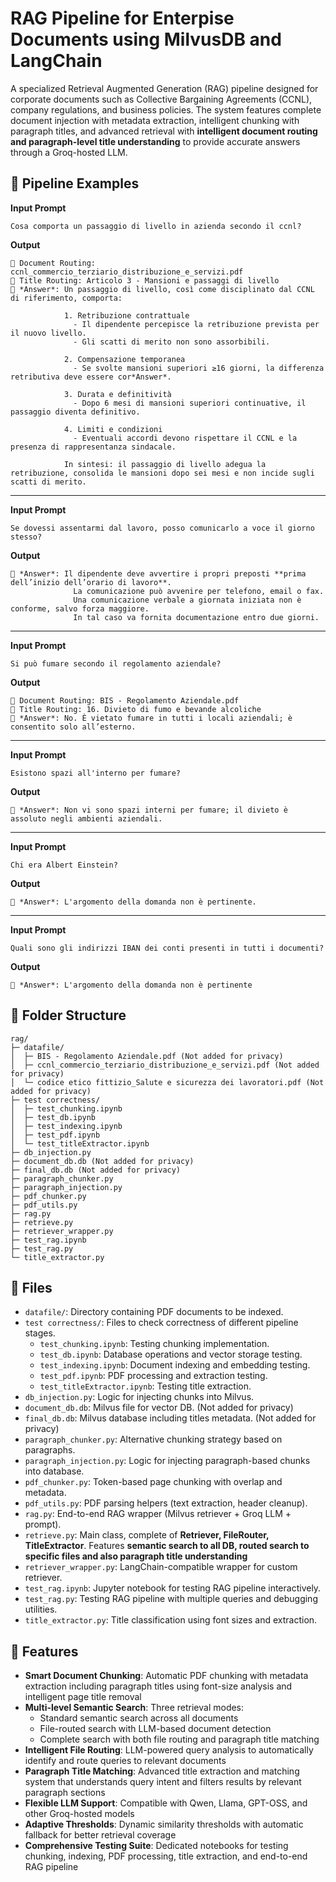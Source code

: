 # RAG Pipeline for Enterpise Documents using MilvusDB and LangChain

A specialized Retrieval Augmented Generation (RAG) pipeline designed for corporate documents such as Collective Bargaining Agreements (CCNL), company regulations, and business policies. 
The system features complete document injection with metadata extraction, intelligent chunking with paragraph titles, and advanced retrieval with **intelligent document routing and paragraph-level title understanding**  to provide accurate answers through a Groq-hosted LLM.

## 🧠 Pipeline Examples

**Input Prompt**
```
Cosa comporta un passaggio di livello in azienda secondo il ccnl?
```

**Output**
```
📄 Document Routing: ccnl_commercio_terziario_distribuzione_e_servizi.pdf
📑 Title Routing: Articolo 3 - Mansioni e passaggi di livello
🧠 *Answer*: Un passaggio di livello, così come disciplinato dal CCNL di riferimento, comporta:

            1. Retribuzione contrattuale  
              - Il dipendente percepisce la retribuzione prevista per il nuovo livello.  
              - Gli scatti di merito non sono assorbibili.

            2. Compensazione temporanea  
              - Se svolte mansioni superiori ≥16 giorni, la differenza retributiva deve essere cor*Answer*.

            3. Durata e definitività  
              - Dopo 6 mesi di mansioni superiori continuative, il passaggio diventa definitivo.

            4. Limiti e condizioni  
              - Eventuali accordi devono rispettare il CCNL e la presenza di rappresentanza sindacale.

            In sintesi: il passaggio di livello adegua la retribuzione, consolida le mansioni dopo sei mesi e non incide sugli scatti di merito.
```

---

**Input Prompt**
```
Se dovessi assentarmi dal lavoro, posso comunicarlo a voce il giorno stesso?
```

**Output**
```
🧠 *Answer*: Il dipendente deve avvertire i propri preposti **prima dell’inizio dell’orario di lavoro**.
              La comunicazione può avvenire per telefono, email o fax. 
              Una comunicazione verbale a giornata iniziata non è conforme, salvo forza maggiore. 
              In tal caso va fornita documentazione entro due giorni.
```

---

**Input Prompt**
```
Si può fumare secondo il regolamento aziendale?
```

**Output**
```
📄 Document Routing: BIS - Regolamento Aziendale.pdf
📑 Title Routing: 16. Divieto di fumo e bevande alcoliche
🧠 *Answer*: No. È vietato fumare in tutti i locali aziendali; è consentito solo all’esterno.
```

---

**Input Prompt**
```
Esistono spazi all'interno per fumare?
```

**Output**
```
🧠 *Answer*: Non vi sono spazi interni per fumare; il divieto è assoluto negli ambienti aziendali.
```

---

**Input Prompt**
```
Chi era Albert Einstein?
```

**Output**
```
🧠 *Answer*: L'argomento della domanda non è pertinente.
```

---

**Input Prompt**
```
Quali sono gli indirizzi IBAN dei conti presenti in tutti i documenti?
```

**Output**
```
🧠 *Answer*: L'argomento della domanda non è pertinente
```





## 📂 Folder Structure
```
rag/
├─ datafile/
│  ├─ BIS - Regolamento Aziendale.pdf (Not added for privacy)
│  ├─ ccnl_commercio_terziario_distribuzione_e_servizi.pdf (Not added for privacy)
│  └─ codice etico fittizio_Salute e sicurezza dei lavoratori.pdf (Not added for privacy)
├─ test correctness/
│  ├─ test_chunking.ipynb
│  ├─ test_db.ipynb
│  ├─ test_indexing.ipynb
│  ├─ test_pdf.ipynb
│  └─ test_titleExtractor.ipynb
├─ db_injection.py
├─ document_db.db (Not added for privacy)
├─ final_db.db (Not added for privacy)
├─ paragraph_chunker.py
├─ paragraph_injection.py
├─ pdf_chunker.py
├─ pdf_utils.py
├─ rag.py
├─ retrieve.py
├─ retriever_wrapper.py
├─ test_rag.ipynb
├─ test_rag.py
└─ title_extractor.py
```

## 📄 Files
- `datafile/`: Directory containing PDF documents to be indexed.
- `test correctness/`: Files to check correctness of different pipeline stages.
  - `test_chunking.ipynb`: Testing chunking implementation.
  - `test_db.ipynb`: Database operations and vector storage testing.
  - `test_indexing.ipynb`: Document indexing and embedding testing.
  - `test_pdf.ipynb`: PDF processing and extraction testing.
  - `test_titleExtractor.ipynb`: Testing title extraction.
- `db_injection.py`: Logic for injecting chunks into Milvus.
- `document_db.db`: Milvus file for vector DB. (Not added for privacy)
- `final_db.db`:  Milvus database including titles metadata. (Not added for privacy)
- `paragraph_chunker.py`: Alternative chunking strategy based on paragraphs.
- `paragraph_injection.py`: Logic for injecting paragraph-based chunks into database.
- `pdf_chunker.py`: Token-based page chunking with overlap and metadata.
- `pdf_utils.py`: PDF parsing helpers (text extraction, header cleanup).
- `rag.py`: End-to-end RAG wrapper (Milvus retriever + Groq LLM + prompt).
- `retrieve.py`: Main class, complete of **Retriever, FileRouter, TitleExtractor**. Features **semantic search to all DB, routed search to specific files and also paragraph title understanding**
- `retriever_wrapper.py`: LangChain-compatible wrapper for custom retriever.
- `test_rag.ipynb`: Jupyter notebook for testing RAG pipeline interactively.
- `test_rag.py`: Testing RAG pipeline with multiple queries and debugging utilities.
- `title_extractor.py`: Title classification using font sizes and extraction.

## 🥳 Features
- **Smart Document Chunking**: Automatic PDF chunking with metadata extraction including paragraph titles using font-size analysis and intelligent page title removal
- **Multi-level Semantic Search**: Three retrieval modes:
  - Standard semantic search across all documents
  - File-routed search with LLM-based document detection
  - Complete search with both file routing and paragraph title matching
- **Intelligent File Routing**: LLM-powered query analysis to automatically identify and route queries to relevant documents
- **Paragraph Title Matching**: Advanced title extraction and matching system that understands query intent and filters results by relevant paragraph sections
- **Flexible LLM Support**: Compatible with Qwen, Llama, GPT-OSS, and other Groq-hosted models
- **Adaptive Thresholds**: Dynamic similarity thresholds with automatic fallback for better retrieval coverage
- **Comprehensive Testing Suite**: Dedicated notebooks for testing chunking, indexing, PDF processing, title extraction, and end-to-end RAG pipeline
